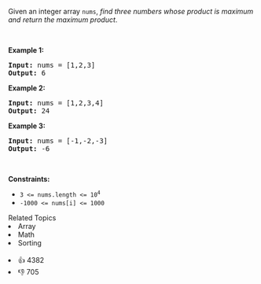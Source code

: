 <p>Given an integer array <code>nums</code>, <em>find three numbers whose product is maximum and return the maximum product</em>.</p>

<p>&nbsp;</p> 
<p><strong class="example">Example 1:</strong></p> 
<pre><strong>Input:</strong> nums = [1,2,3]
<strong>Output:</strong> 6
</pre>
<p><strong class="example">Example 2:</strong></p> 
<pre><strong>Input:</strong> nums = [1,2,3,4]
<strong>Output:</strong> 24
</pre>
<p><strong class="example">Example 3:</strong></p> 
<pre><strong>Input:</strong> nums = [-1,-2,-3]
<strong>Output:</strong> -6
</pre> 
<p>&nbsp;</p> 
<p><strong>Constraints:</strong></p>

<ul> 
 <li><code>3 &lt;= nums.length &lt;=&nbsp;10<sup>4</sup></code></li> 
 <li><code>-1000 &lt;= nums[i] &lt;= 1000</code></li> 
</ul>

<div><div>Related Topics</div><div><li>Array</li><li>Math</li><li>Sorting</li></div></div><br><div><li>👍 4382</li><li>👎 705</li></div>